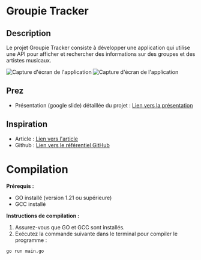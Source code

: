 # Groupie Tracker

## Description

Le projet Groupie Tracker consiste à développer une application qui utilise une API pour afficher et rechercher des informations sur des groupes et des artistes musicaux.

![Capture d'écran de l'application](https://i.ibb.co/sRG4DdW/app.png) ![Capture d'écran de l'application](https://i.ibb.co/f4vY7y7/app2.png)

## Prez

- Présentation (google slide) détaillée du projet : [Lien vers la présentation](https://docs.google.com/presentation/d/1L1FW4qwPZMbZWxlgD8GvGyZM-l-qOi-c-34JbSrE9wI/edit)

## Inspiration

- Article : [Lien vers l'article](https://www.alexisprovo.fr/blog/projects/instartists)
- Github : [Lien vers le référentiel GitHub](https://github.com/evanhyd/MeowyPlayer)


# Compilation

**Prérequis :**
- GO installé (version 1.21 ou supérieure)
- GCC installé

**Instructions de compilation :**
1. Assurez-vous que GO et GCC sont installés.
2. Exécutez la commande suivante dans le terminal pour compiler le programme :

```bash
go run main.go
